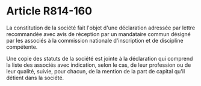 # Article R814-160

La constitution de la société fait l'objet d'une déclaration adressée par lettre recommandée avec avis de réception par un mandataire commun désigné par les associés à la commission nationale d'inscription et de discipline compétente.

Une copie des statuts de la société est jointe à la déclaration qui comprend la liste des associés avec indication, selon le cas, de leur profession ou de leur qualité, suivie, pour chacun, de la mention de la part de capital qu'il détient dans la société.
